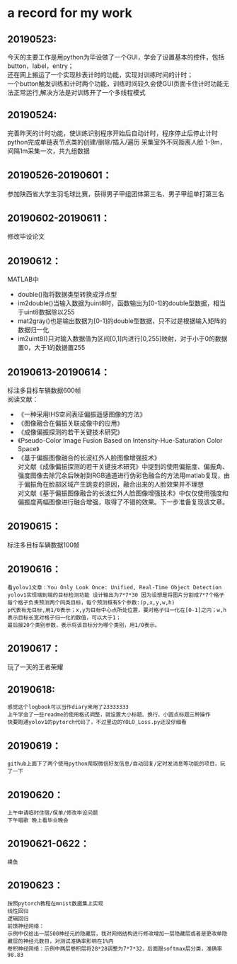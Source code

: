 a record for my work<br>
===========================================
20190523:<br>
-------------------------------------------
今天的主要工作是用python为毕设做了一个GUI，学会了设置基本的控件，包括button，label，entry；<br>
还在网上搬运了一个实现秒表计时的功能，实现对训练时间的计时；<br>
一个button触发训练和计时两个功能，训练时间较久会使GUI页面卡住计时功能无法正常运行,解决方法是对训练开了一个多线程模式<br>

20190524:<br>
-------------------------------------------
完善昨天的计时功能，使训练识别程序开始后自动计时，程序停止后停止计时
python完成单链表节点类的创建/删除/插入/遍历
采集室外不同距离人脸 1-9m，间隔1m采集一次，共九组数据

20190526-20190601：<br>
-------------------------------------------
参加陕西省大学生羽毛球比赛，获得男子甲组团体第三名、男子甲组单打第三名

20190602-20190611：<br>
-------------------------------------------
修改毕设论文

20190612：<br>
-------------------------------------------
MATLAB中<br>
* double()指将数据类型转换成浮点型<br>
* im2double()当输入数据为uint8时，函数输出为[0-1]的double型数据，相当于uint8数据除以255<br>
* mat2gray()也是输出数据为[0-1]的double型数据，只不过是根据输入矩阵的数据归一化<br>
* im2uint8()只对输入数据值为区间[0,1]内进行[0,255]映射，对于小于0的数据置0，大于1的数据置255<br>

20190613-20190614：<br>
-------------------------------------------
标注多目标车辆数据600帧 <br>
阅读文献：<br>
* 《一种采用IHS空间表征偏振遥感图像的方法》<br>
* 《图像融合在偏振关联成像中的应用》<br>
* 《成像偏振探测的若干关键技术研究》<br>
* 《Pseudo-Color Image Fusion Based on Intensity-Hue-Saturation Color Space》<br>
* 《基于偏振图像融合的长波红外人脸图像增强技术》<br>
对文献《成像偏振探测的若干关键技术研究》中提到的使用偏振度、偏振角、强度图像去除冗余后映射到RGB通道进行伪彩色融合的方法用matlab复现，由于偏振角在脸部区域产生跳变的原因，融合出来的人脸效果并不理想<br>
对文献《基于偏振图像融合的长波红外人脸图像增强技术》中仅仅使用强度和偏振度两幅图像进行融合增强，取得了不错的效果。下一步准备复现该文章。

20190615：<br>
-------------------------------------------
标注多目标车辆数据100帧

20190616：<br>
-------------------------------------------
    看yolov1文章：You Only Look Once: Unified, Real-Time Object Detection  
    yolov1实现端到端的目标检测功能 设计输出为7*7*30 因为设想是将图片分割成7*7个格子
    每个格子负责预测两个同类目标，每个预测框有5个参数:(p,x,y,w,h)
    p代表有无目标,用1/0表示；x,y为目标中心点所处位置，要对格子归一化在[0-1]之内；w,h表示目标长宽对格子归一化的数值，可以大于1；
    最后接20个类别参数，表示将该目标分为哪个类别，用1/0表示。

20190617：<br>
-------------------------------------------
玩了一天的王者荣耀

20190618: <br>
-------------------------------------------
    感觉这个logbook可以当作diary来用了23333333
    上午学会了一些readme的使用格式调整，就设置大小标题、换行、小圆点标题三种操作
    快要跑通yolov1的pytorch代码了，不过里边的YOLO_Loss.py还没仔细看

20190619：<br>
-------------------------------------------
    github上面下了两个使用python爬取微信好友信息/自动回复/定时发消息等功能的项目，玩了一下
    
20190620：<br>
-------------------------------------------
    上午申请临时住宿/保单/修改毕设问题
    下午唱歌 晚上看毕业晚会
    
20190621-0622：<br>
-------------------------------------------
    摸鱼

20190623：<br>
-------------------------------------------
    按照pytorch教程在mnist数据集上实现
    线性回归
    逻辑回归
    前馈神经网络：
    示例中仅给出一层500神经元的隐藏层，我对网络结构进行修改增加一层隐藏层或者是更改单隐藏层的神经元数目，对测试准确率影响在1%内
    卷积神经网络：示例中两层卷积层将28*28调整为7*7*32，后面跟softmax层分类，准确率98.83
    

    
